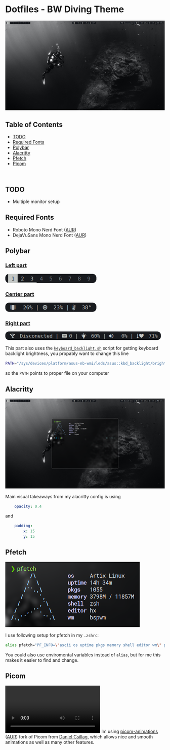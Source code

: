 # Dotfiles - BW Diving Theme
![Desktop preview](previews/preview.png)


## Table of Contents
- [TODO](#todo)
- [Required Fonts](#required-fonts)
- [Polybar](#polybar)
- [Alacritty](#alacritty)
- [Pfetch](#pfetch)
- [Picom](#picom)

<br>

## TODO
- Multiple monitor setup

## Required Fonts
- Roboto Mono Nerd Font ([AUR](https://aur.archlinux.org/packages/nerd-fonts-roboto-mono))
- DejaVuSans Mono Nerd Font ([AUR](https://aur.archlinux.org/packages/nerd-fonts-dejavu-complete))


## Polybar

### [Left part](polybar/left.ini)
![Polybar Left](previews/polybar_preview_left.png)

### [Center part](polybar/center.ini)
![Polybar Center](previews/polybar_preview_center.png)

### [Right part](polybar/right.ini)
![Polybar Center](previews/polybar_preview_right.png)

This part also uses the [`keyboard_backlight.sh`](polybar/keyboard_backlight.sh) script for getting keyboard backlight brightness, you propably want to change this line
```bash
PATH="/sys/devices/platform/asus-nb-wmi/leds/asus::kbd_backlight/brightness"
```
so the `PATH` points to proper file on your computer

## Alacritty
![Alacritty preview](previews/alacritty.png)

Main visual takeaways from my alacritty config is using 
```yml
    opacity: 0.4
```
and 
```yml
    padding:
        x: 15
        y: 15
```

## Pfetch
![Pfetch preview](previews/pfetch.png)

I use following setup for pfetch in my `.zshrc`:
```bash
alias pfetch="PF_INFO=\"ascii os uptime pkgs memory shell editor wm\" pfetch"
```
You could also use enviromental variables instead of `alias`, but for me this makes it easier to find and change.


## Picom
![Picom preview](previews/picom.mov)
Im using [picom-animations](https://github.com/dccsillag/picom) ([AUR](https://aur.archlinux.org/packages/picom-animations-git)) fork of Picom from [Daniel Csillag](https://github.com/dccsillag/), which allows nice and smooth animations as well as many other features.